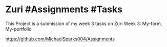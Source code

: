 # Zuri #Assignments #Tasks

 This Project is a submission of my week 3 tasks on Zuri
 Week 3: My-form, My-portfolio

https://github.com/MichaelSparks004/Assignments
